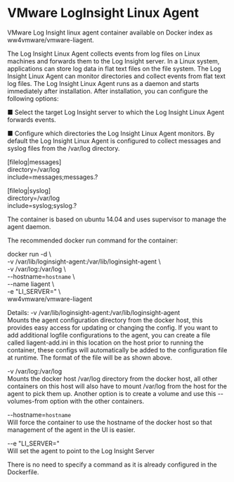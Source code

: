 VMware LogInsight Linux Agent
======================

VMware Log Insight linux agent container available on Docker index as ww4vmware/vmware-liagent.

The Log Insight Linux Agent collects events from log files on Linux machines and forwards them to the Log Insight server.
In a Linux system, applications can store log data in flat text files on the file system. The Log Insight Linux Agent can monitor directories and collect events from flat text log files.
The Log Insight Linux Agent runs as a daemon and starts immediately after installation. After installation, you can configure the following options:

■  Select the target Log Insight server to which the Log Insight Linux Agent forwards events.

■  Configure which directories the Log Insight Linux Agent monitors. By default the Log Insight Linux Agent is configured to collect messages and syslog files from the /var/log directory.

[filelog|messages] <br>
directory=/var/log <br>
include=messages;messages.? <br>

[filelog|syslog] <br>
directory=/var/log <br>
include=syslog;syslog.? <br>

The container is based on ubuntu 14.04 and uses supervisor to manage the agent daemon.  

The recommended docker run command for the container:

docker run -d  \ <br>
   -v /var/lib/loginsight-agent:/var/lib/loginsight-agent \ <br>
   -v /var/log:/var/log  \ <br>
   --hostname=`hostname`   \ <br>
   --name liagent  \ <br>
   -e "LI_SERVER=<YOUR LOGINSIGHT SERVER>"  \ <br>
   ww4vmware/vmware-liagent  
   

Details:
-v /var/lib/loginsight-agent:/var/lib/loginsight-agent  <br>Mounts the agent configuration directory from the docker host, this provides easy access for updating or changing the config.  If you want to add additional logfile configurations to the agent, you can create a file called liagent-add.ini in this location on the host prior to running the container, these configs will automatically be added to the configuration file at runtime.  The format of the file will be as shown above.

-v /var/log:/var/log <br>Mounts the docker host /var/log directory from the docker host, all other containers on this host will also have to mount /var/log from the host for the agent to pick them up. Another option is to create a volume and use this --volumes-from option with the other containers.

--hostname=`hostname` <br>Will force the container to use the hostname of the docker host so that management of the agent in the UI is easier.

--e "LI_SERVER=<YOUR LOGINSIGHT SERVER>" <br>Will set the agent to point to the Log Insight Server

There is no need to specify a command as it is already configured in the Dockerfile.
